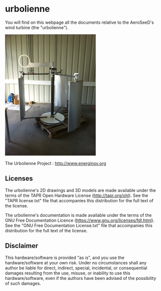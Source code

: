 urbolienne
==========

You will find on this webpage all the documents relative to the AeroSeeD's wind turbine (the "urbolienne").

<img src="Images/IMG_1606.jpeg" alt="Prototype of urbolienne" style="eight:400px;" />

The Urbolienne Project : http://www.energinov.org


Licenses
--------

The urbolienne's 2D drawings and 3D models are made available under the terms of the TAPR Open Hardware License (http://tapr.org/ohl). See the "TAPR license.txt" file that accompanies this distribution for the full text of the license.

The urbolienne's documentation is made available under the terms of the GNU Free Documentation Licence (https://www.gnu.org/licenses/fdl.html). See the "GNU Free Documentation License.txt" file that accompanies this distribution for the full text of the license.


Disclaimer
----------

This hardware/software is provided "as is", and you use the hardware/software at your own risk. Under no circumstances shall any author be liable for direct, indirect, special, incidental, or consequential damages resulting from the use, misuse, or inability to use this hardware/software, even if the authors have been advised of the possibility of such damages.

